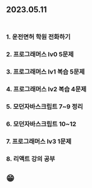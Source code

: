 ## 2023.05.11<br/><br/>

### 1. 운전면허 학원 전화하기

### 2. 프로그래머스 lv0 5문제
### 3. 프로그래머스 lv1 복습 5문제
### 4. 프로그래머스 lv2 복습 4문제
### 5. 모던자바스크립트 7~9 정리
### 6. 모던자바스크립트 10~12

### 7. 프로그래머스 lv3 1문제
### 8. 리액트 강의 공부
## 😁
